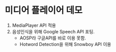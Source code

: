 # 미디어 플레이어 데모

1. MediaPlayer API 적용
2. 음성인식을 위해 Google Speech API 포팅.
   - AOSP라 구글API를 바로 이용 못함.
   - Hotword Detection을 위해 Snowboy API 이용


